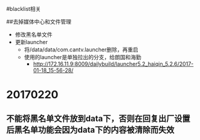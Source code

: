 #blacklist相关

##去掉媒体中心和文件管理
- 修改黑名单文件  
- 更新launcher  
	- 将/data/data/com.cantv.launcher删除，再重启  
	- 使用的launcher是单独拉出的分支，给朗国和海勤  
		- http://172.16.11.9:8009/dailybuild/launcher5.2_haiqin_5.2.6/2017-01-18_15-56-28/  
		
# 20170220
## 不能将黑名单文件放到data下，否则在回复出厂设置后黑名单功能会因为data下的内容被清除而失效